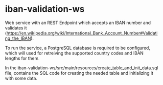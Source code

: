 # iban-validation-ws

Web service with an REST Endpoint which accepts an IBAN number and validates it (https://en.wikipedia.org/wiki/International_Bank_Account_Number#Validating_the_IBAN).

To run the service, a PostgreSQL database is required to be configured, which will used for retreiving the supported country codes and IBAN lengths for them.

In the iban-validation-ws/src/main/resources/create_table_and_init_data.sql file, contains the SQL code for creating the needed table and initializing it with some data.
